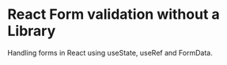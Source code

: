 # React Form validation without a Library
Handling forms in React using useState, useRef and FormData.


